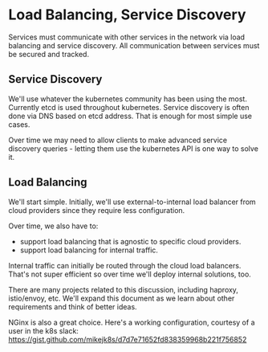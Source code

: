 Load Balancing, Service Discovery
=================================

Services must communicate with other services in the network via load balancing and service discovery. All communication between services must be secured and tracked.

Service Discovery
-----------------

We'll use whatever the kubernetes community has been using the most. Currently etcd is used throughout kubernetes. Service discovery is often done via DNS based on etcd address. That is enough for most simple use cases.

Over time we may need to allow clients to make advanced service discovery queries - letting them use the kubernetes API is one way to solve it.

Load Balancing
--------------

We'll start simple. Initially, we'll use external-to-internal load balancer from cloud providers since they require less configuration.

Over time, we also have to:

-	support load balancing that is agnostic to specific cloud providers.
-	support load balancing for internal traffic.

Internal traffic can initially be routed through the cloud load balancers. That's not super efficient so over time we'll deploy internal solutions, too.

There are many projects related to this discussion, including haproxy, istio/envoy, etc. We'll expand this document as we learn about other requirements and think of better ideas.

NGinx is also a great choice. Here's a working configuration, courtesy of a user in the k8s slack: https://gist.github.com/mikejk8s/d7d7e71652fd838359968b221f756852
